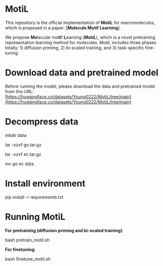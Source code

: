 # MotiL #

This repository is the official implementation of **MotiL** for macromolecules, which is proposed in a paper: [**Molecule Motif Learning**]. 

We propose **Mo**lecular mo**ti**f **L**earning (**MotiL**), which is a novel pretraining representation learning method for molecules.
MotiL includes three phases totally: 1) diffusion priming, 2) bi-scaled training, and 3) task-specific fine-tuning.

# Download data and pretrained model
Before running the model, please download the data and pretrained model from this URL: [https://huggingface.co/datasets/Young0222/MotiL/tree/main](https://huggingface.co/datasets/Young0222/MotiL/tree/main)

# Decompress data
mkdir data

tar -xzvf go.tar.gz

tar -xzvf ec.tar.gz

mv go ec data

# Install environment
pip install -r requirements.txt

# Running MotiL
**For pretraining (diffusion priming and bi-scaled training)**:

bash pretrain_motil.sh

**For finetuning**:

bash finetune_motil.sh
